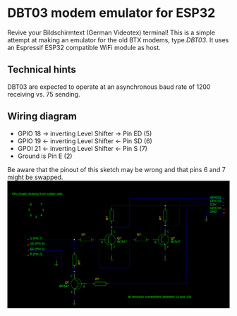 # DBT03 modem emulator for ESP32

Revive your Bildschirmtext (German Videotex) terminal! This is a simple attempt at making an emulator for the old BTX modems, type _DBT03_. It uses an Espressif ESP32 compatible WiFi module as host.

## Technical hints
DBT03 are expected to operate at an asynchronous baud rate of 1200 receiving vs. 75 sending.

## Wiring diagram

- GPIO 18 -> inverting Level Shifter -> Pin ED (5)
- GPIO 19 <- inverting Level Shifter <- Pin SD (6)
- GPOI 21 <- inverting Level Shifter <- Pin S (7)
- Ground is Pin E (2)

Be aware that the pinout of this sketch may be wrong and that pins 6 and 7 might be swapped.
![Sketch of schematics](sketch_of_schematics.png)
